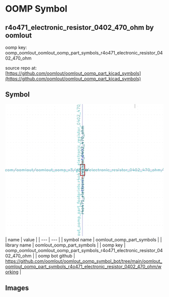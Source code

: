 # OOMP Symbol  
## r4o471_electronic_resistor_0402_470_ohm  by oomlout  
  
oomp key: oomp_oomlout_oomlout_oomp_part_symbols_r4o471_electronic_resistor_0402_470_ohm  
  
source repo at: [https://github.com/oomlout/oomlout_oomp_part_kicad_symbols](https://github.com/oomlout/oomlout_oomp_part_kicad_symbols)  
## Symbol  
  
[![working.png](working_600.png)](working.png)  
| name | value | 
| --- | --- | 
| symbol name | oomlout_oomp_part_symbols | 
| library name | oomlout_oomp_part_symbols | 
| oomp key | oomp_oomlout_oomlout_oomp_part_symbols_r4o471_electronic_resistor_0402_470_ohm | 
| oomp bot github | https://github.com/oomlout/oomlout_oomp_symbol_bot/tree/main/oomlout_oomlout_oomp_part_symbols_r4o471_electronic_resistor_0402_470_ohm/working | 
## Images  
